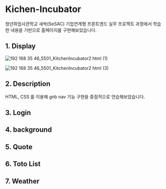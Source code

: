 # Kichen-Incubator

청년취업사관학교 새싹(SeSAC) 기업연계형 프론트엔드 실무 프로젝트 과정에서 학습한 내용을 기반으로 홈페이지를 구현해보았습니다.

## 1. Display

![192 168 35 46_5501_KitchenIncubator2 html (1)](https://user-images.githubusercontent.com/99409757/179336578-e34dd6e6-0bf1-46eb-850e-4fc1c5b9bcae.png)

![192 168 35 46_5501_KitchenIncubator2 html (3)](https://user-images.githubusercontent.com/99409757/179336597-3936b8ce-3ab2-43e2-baf5-e67b6da6e859.png)


## 2. Description
HTML, CSS 를 이용해 gnb nav 기능 구현을 중점적으로 연습해보았습니다. 

## 3. Login
## 4. background
## 5. Quote
## 6. Toto List
## 7. Weather
